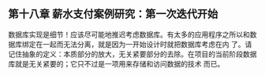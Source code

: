 ## 第十八章 薪水支付案例研究：第一次迭代开始

数据库实现是细节！应该尽可能地推迟考虑数据库。有太多的应用程序之所以和数据库绑定在一起而无法分离，就是因为一开始设计时就把数据库考虑在内
了。请记住抽象的定义：本质部分的放大，无关紧要部分的去除。在项目的当前阶段数据库就是无关紧要的；它只不过是一项用来存储和访问数据的技术
而已。

